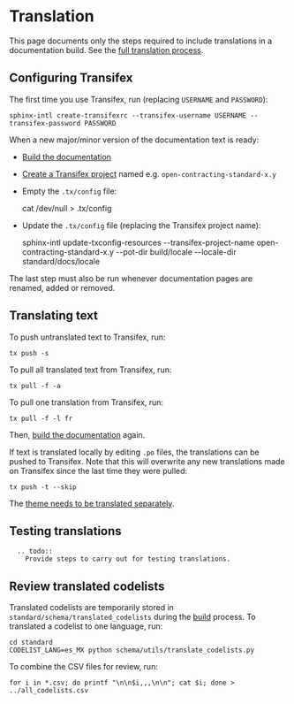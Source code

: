 # Translation

This page documents only the steps required to include translations in a documentation build. See the [full translation process](../translation).

## Configuring Transifex

The first time you use Transifex, run (replacing `USERNAME` and `PASSWORD`):

```shell
sphinx-intl create-transifexrc --transifex-username USERNAME --transifex-password PASSWORD
```

When a new major/minor version of the documentation text is ready:

* [Build the documentation](build)
* [Create a Transifex project](https://www.transifex.com/OpenDataServices/) named e.g. `open-contracting-standard-x.y`
* Empty the `.tx/config` file:

    cat /dev/null > .tx/config

* Update the `.tx/config` file (replacing the Transifex project name):

    sphinx-intl update-txconfig-resources --transifex-project-name open-contracting-standard-x.y --pot-dir build/locale --locale-dir standard/docs/locale

The last step must also be run whenever documentation pages are renamed, added or removed.

## Translating text

To push untranslated text to Transifex, run:

```shell
tx push -s
```

To pull all translated text from Transifex, run:

```shell
tx pull -f -a
```

To pull one translation from Transifex, run:

```shell
tx pull -f -l fr
```

Then, [build the documentation](build) again.

If text is translated locally by editing `.po` files, the translations can be pushed to Transifex. Note that this will overwrite any new translations made on Transifex since the last time they were pulled:

```shell
tx push -t --skip
```

The [theme needs to be translated separately](https://github.com/open-contracting/standard_theme#translations).

## Testing translations

```eval_rst
  .. todo::
    Provide steps to carry out for testing translations.
```

## Review translated codelists

Translated codelists are temporarily stored in `standard/schema/translated_codelists` during the [build](build) process. To translated a codelist to one language, run:

```shell
cd standard
CODELIST_LANG=es_MX python schema/utils/translate_codelists.py
```

To combine the CSV files for review, run:

```shell
for i in *.csv; do printf "\n\n$i,,,\n\n"; cat $i; done > ../all_codelists.csv
```
